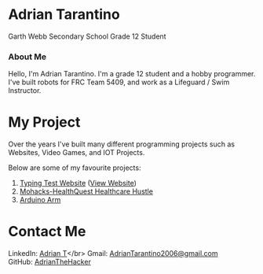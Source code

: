 # Adrian Tarantino
Garth Webb Secondary School Grade 12 Student

### About Me
Hello, I'm Adrian Tarantino. I'm a grade 12 student and a hobby programmer. I've built robots for FRC Team 5409, and work as a Lifeguard / Swim Instructor.

# My Project
Over the years I've built many different programming projects such as Websites, Video Games, and IOT Projects.

Below are some of my favourite projects:
1. [Typing Test Website](https://github.com/AdrianTheHacker/typing-test-website) ([View Website](https://adrianthehacker.github.io/typing-test-website/))
2. [Mohacks-HealthQuest Healthcare Hustle](https://github.com/AdrianTheHacker/MoHacks-HealthQuest)
3. [Arduino Arm](https://github.com/AdrianTheHacker/arduino-arm)

# Contact Me
LinkedIn: [Adrian T](https://www.linkedin.com/in/adrian-t-5133ba284/_)</br>
Gmail: AdrianTarantino2006@gmail.com</br>
GitHub: [AdrianTheHacker](https://github.com/AdrianTheHacker)</br>